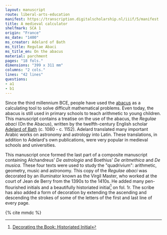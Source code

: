 ```yaml
---
layout: manuscript
route: liberal-arts-education
manifest: https://transcription.digitalscholarship.nl/iiif/5/manifest
title: A medieval calculator
shelfmark: SCA 1
origin: "France"
ms_date: "1400"
ms_creator: Adelard of Bath
ms_title: Regulae Abaci
ms_title_en: On the abacus
material: parchment
pages: "18 fols."
dimensions: "399 x 311 mm"
columns: "2 cols."
lines: "42 lines"
questions:
- a1
- b1
---
```


Since the third millennium BCE, people have used the
[abacus](https://en.wikipedia.org/wiki/Abacus) as a
calculating tool to solve difficult mathematical problems. Even today,
the abacus is still used in primary schools to teach arithmetic to young
children. This manuscript contains a treatise on the use of the abacus,
the *Regulae abaci* (On the Abacus), written by the twelfth-century
English scholar [Adelard of Bath](https://en.wikipedia.org/wiki/Adelard_of_Bath) (c.
1080 - c. 1152). Adelard translated many important Arabic works on
astronomy and astrology into Latin. These translations, in addition to
Adelard's own publications, were very popular in medieval schools and
universities.

This manuscript once formed the last part of a composite manuscript
containing Alchandreus' *De astrologia* and Boethius' *De aritmethica*
and *De musica.* These four texts were used to study the "quadrivium":
arithmetic, geometry, music and astronomy. This copy of the *Regulae abaci* was decorated by an illuminator known as the Virgil Master, who
worked at the court of Jean de Berry from the 1390s to the 1410s. He
added many pen-flourished initials and a beautifully historiated
initial[^1] on fol. 1r. The scribe has also added a form of decoration by
extending the ascending and descending the strokes of some of the
letters of the first and last line of every page.

[^1]: [Decorating the Book: Historiated Initial](/glossary/#)

{% cite mmdc %}
